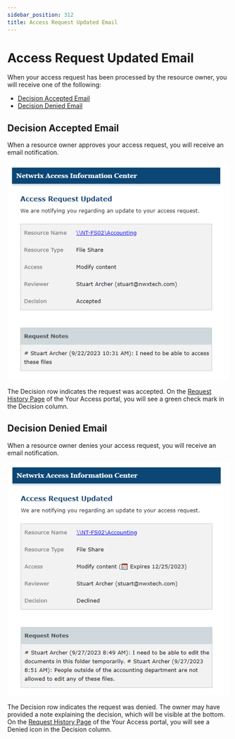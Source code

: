 ```yaml
---
sidebar_position: 312
title: Access Request Updated Email
---
```


# Access Request Updated Email

When your access request has been processed by the resource owner, you will receive one of the following:

* [Decision Accepted Email](#Decision "Decision Accepted Email")
* [Decision Denied Email](#Decision2 "Decision Denied Email")

## Decision Accepted Email

When a resource owner approves your access request, you will receive an email notification.

![Access Request Accepted status update email](../../../../../../../static/Content/Resources/Images/Access/InformationCenter/AccessRequests/Email/UpdatedAccepted.png "Access Request Accepted status update email")

The Decision row indicates the request was accepted. On the [Request History Page](../YourAccessPortal/RequestHistory "Request History Page") of the Your Access portal, you will see a green check mark in the Decision column.

## Decision Denied Email

When a resource owner denies your access request, you will receive an email notification.

![Access Request Declined status update email](../../../../../../../static/Content/Resources/Images/Access/InformationCenter/AccessRequests/Email/UpdatedDeclined.png "Access Request Declined status update email")

The Decision row indicates the request was denied. The owner may have provided a note explaining the decision, which will be visible at the bottom. On the [Request History Page](../YourAccessPortal/RequestHistory "Request History Page") of the Your Access portal, you will see a Denied icon in the Decision column.